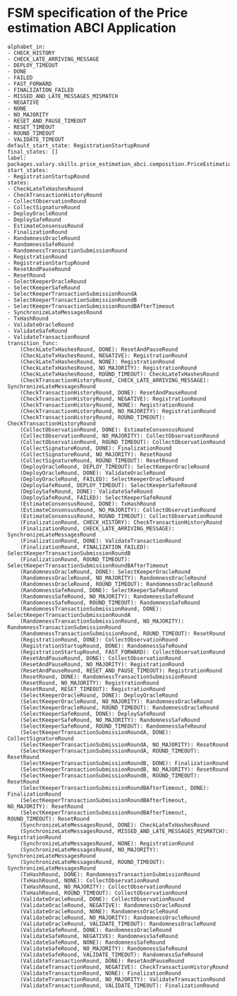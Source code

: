 
# FSM specification of the Price estimation ABCI Application

    alphabet_in:
    - CHECK_HISTORY
    - CHECK_LATE_ARRIVING_MESSAGE
    - DEPLOY_TIMEOUT
    - DONE
    - FAILED
    - FAST_FORWARD
    - FINALIZATION_FAILED
    - MISSED_AND_LATE_MESSAGES_MISMATCH
    - NEGATIVE
    - NONE
    - NO_MAJORITY
    - RESET_AND_PAUSE_TIMEOUT
    - RESET_TIMEOUT
    - ROUND_TIMEOUT
    - VALIDATE_TIMEOUT
    default_start_state: RegistrationStartupRound
    final_states: []
    label: packages.valory.skills.price_estimation_abci.composition.PriceEstimationAbciApp
    start_states:
    - RegistrationStartupRound
    states:
    - CheckLateTxHashesRound
    - CheckTransactionHistoryRound
    - CollectObservationRound
    - CollectSignatureRound
    - DeployOracleRound
    - DeploySafeRound
    - EstimateConsensusRound
    - FinalizationRound
    - RandomnessOracleRound
    - RandomnessSafeRound
    - RandomnessTransactionSubmissionRound
    - RegistrationRound
    - RegistrationStartupRound
    - ResetAndPauseRound
    - ResetRound
    - SelectKeeperOracleRound
    - SelectKeeperSafeRound
    - SelectKeeperTransactionSubmissionRoundA
    - SelectKeeperTransactionSubmissionRoundB
    - SelectKeeperTransactionSubmissionRoundBAfterTimeout
    - SynchronizeLateMessagesRound
    - TxHashRound
    - ValidateOracleRound
    - ValidateSafeRound
    - ValidateTransactionRound
    transition_func:
        (CheckLateTxHashesRound, DONE): ResetAndPauseRound
        (CheckLateTxHashesRound, NEGATIVE): RegistrationRound
        (CheckLateTxHashesRound, NONE): RegistrationRound
        (CheckLateTxHashesRound, NO_MAJORITY): RegistrationRound
        (CheckLateTxHashesRound, ROUND_TIMEOUT): CheckLateTxHashesRound
        (CheckTransactionHistoryRound, CHECK_LATE_ARRIVING_MESSAGE): SynchronizeLateMessagesRound
        (CheckTransactionHistoryRound, DONE): ResetAndPauseRound
        (CheckTransactionHistoryRound, NEGATIVE): RegistrationRound
        (CheckTransactionHistoryRound, NONE): RegistrationRound
        (CheckTransactionHistoryRound, NO_MAJORITY): RegistrationRound
        (CheckTransactionHistoryRound, ROUND_TIMEOUT): CheckTransactionHistoryRound
        (CollectObservationRound, DONE): EstimateConsensusRound
        (CollectObservationRound, NO_MAJORITY): CollectObservationRound
        (CollectObservationRound, ROUND_TIMEOUT): CollectObservationRound
        (CollectSignatureRound, DONE): FinalizationRound
        (CollectSignatureRound, NO_MAJORITY): ResetRound
        (CollectSignatureRound, ROUND_TIMEOUT): ResetRound
        (DeployOracleRound, DEPLOY_TIMEOUT): SelectKeeperOracleRound
        (DeployOracleRound, DONE): ValidateOracleRound
        (DeployOracleRound, FAILED): SelectKeeperOracleRound
        (DeploySafeRound, DEPLOY_TIMEOUT): SelectKeeperSafeRound
        (DeploySafeRound, DONE): ValidateSafeRound
        (DeploySafeRound, FAILED): SelectKeeperSafeRound
        (EstimateConsensusRound, DONE): TxHashRound
        (EstimateConsensusRound, NO_MAJORITY): CollectObservationRound
        (EstimateConsensusRound, ROUND_TIMEOUT): CollectObservationRound
        (FinalizationRound, CHECK_HISTORY): CheckTransactionHistoryRound
        (FinalizationRound, CHECK_LATE_ARRIVING_MESSAGE): SynchronizeLateMessagesRound
        (FinalizationRound, DONE): ValidateTransactionRound
        (FinalizationRound, FINALIZATION_FAILED): SelectKeeperTransactionSubmissionRoundB
        (FinalizationRound, ROUND_TIMEOUT): SelectKeeperTransactionSubmissionRoundBAfterTimeout
        (RandomnessOracleRound, DONE): SelectKeeperOracleRound
        (RandomnessOracleRound, NO_MAJORITY): RandomnessOracleRound
        (RandomnessOracleRound, ROUND_TIMEOUT): RandomnessOracleRound
        (RandomnessSafeRound, DONE): SelectKeeperSafeRound
        (RandomnessSafeRound, NO_MAJORITY): RandomnessSafeRound
        (RandomnessSafeRound, ROUND_TIMEOUT): RandomnessSafeRound
        (RandomnessTransactionSubmissionRound, DONE): SelectKeeperTransactionSubmissionRoundA
        (RandomnessTransactionSubmissionRound, NO_MAJORITY): RandomnessTransactionSubmissionRound
        (RandomnessTransactionSubmissionRound, ROUND_TIMEOUT): ResetRound
        (RegistrationRound, DONE): CollectObservationRound
        (RegistrationStartupRound, DONE): RandomnessSafeRound
        (RegistrationStartupRound, FAST_FORWARD): CollectObservationRound
        (ResetAndPauseRound, DONE): CollectObservationRound
        (ResetAndPauseRound, NO_MAJORITY): RegistrationRound
        (ResetAndPauseRound, RESET_AND_PAUSE_TIMEOUT): RegistrationRound
        (ResetRound, DONE): RandomnessTransactionSubmissionRound
        (ResetRound, NO_MAJORITY): RegistrationRound
        (ResetRound, RESET_TIMEOUT): RegistrationRound
        (SelectKeeperOracleRound, DONE): DeployOracleRound
        (SelectKeeperOracleRound, NO_MAJORITY): RandomnessOracleRound
        (SelectKeeperOracleRound, ROUND_TIMEOUT): RandomnessOracleRound
        (SelectKeeperSafeRound, DONE): DeploySafeRound
        (SelectKeeperSafeRound, NO_MAJORITY): RandomnessSafeRound
        (SelectKeeperSafeRound, ROUND_TIMEOUT): RandomnessSafeRound
        (SelectKeeperTransactionSubmissionRoundA, DONE): CollectSignatureRound
        (SelectKeeperTransactionSubmissionRoundA, NO_MAJORITY): ResetRound
        (SelectKeeperTransactionSubmissionRoundA, ROUND_TIMEOUT): ResetRound
        (SelectKeeperTransactionSubmissionRoundB, DONE): FinalizationRound
        (SelectKeeperTransactionSubmissionRoundB, NO_MAJORITY): ResetRound
        (SelectKeeperTransactionSubmissionRoundB, ROUND_TIMEOUT): ResetRound
        (SelectKeeperTransactionSubmissionRoundBAfterTimeout, DONE): FinalizationRound
        (SelectKeeperTransactionSubmissionRoundBAfterTimeout, NO_MAJORITY): ResetRound
        (SelectKeeperTransactionSubmissionRoundBAfterTimeout, ROUND_TIMEOUT): ResetRound
        (SynchronizeLateMessagesRound, DONE): CheckLateTxHashesRound
        (SynchronizeLateMessagesRound, MISSED_AND_LATE_MESSAGES_MISMATCH): RegistrationRound
        (SynchronizeLateMessagesRound, NONE): RegistrationRound
        (SynchronizeLateMessagesRound, NO_MAJORITY): SynchronizeLateMessagesRound
        (SynchronizeLateMessagesRound, ROUND_TIMEOUT): SynchronizeLateMessagesRound
        (TxHashRound, DONE): RandomnessTransactionSubmissionRound
        (TxHashRound, NONE): CollectObservationRound
        (TxHashRound, NO_MAJORITY): CollectObservationRound
        (TxHashRound, ROUND_TIMEOUT): CollectObservationRound
        (ValidateOracleRound, DONE): CollectObservationRound
        (ValidateOracleRound, NEGATIVE): RandomnessOracleRound
        (ValidateOracleRound, NONE): RandomnessOracleRound
        (ValidateOracleRound, NO_MAJORITY): RandomnessOracleRound
        (ValidateOracleRound, VALIDATE_TIMEOUT): RandomnessOracleRound
        (ValidateSafeRound, DONE): RandomnessOracleRound
        (ValidateSafeRound, NEGATIVE): RandomnessSafeRound
        (ValidateSafeRound, NONE): RandomnessSafeRound
        (ValidateSafeRound, NO_MAJORITY): RandomnessSafeRound
        (ValidateSafeRound, VALIDATE_TIMEOUT): RandomnessSafeRound
        (ValidateTransactionRound, DONE): ResetAndPauseRound
        (ValidateTransactionRound, NEGATIVE): CheckTransactionHistoryRound
        (ValidateTransactionRound, NONE): FinalizationRound
        (ValidateTransactionRound, NO_MAJORITY): ValidateTransactionRound
        (ValidateTransactionRound, VALIDATE_TIMEOUT): FinalizationRound